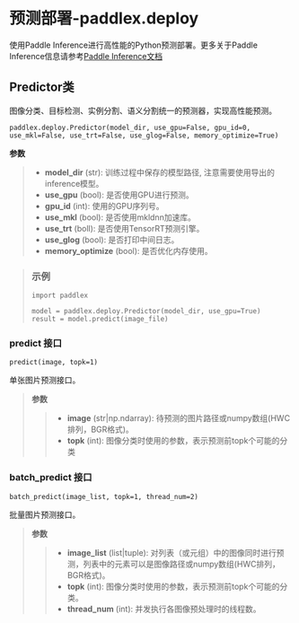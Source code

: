 # 预测部署-paddlex.deploy

使用Paddle Inference进行高性能的Python预测部署。更多关于Paddle Inference信息请参考[Paddle Inference文档](https://paddle-inference.readthedocs.io/en/latest/#)

## Predictor类

图像分类、目标检测、实例分割、语义分割统一的预测器，实现高性能预测。

```
paddlex.deploy.Predictor(model_dir, use_gpu=False, gpu_id=0, use_mkl=False, use_trt=False, use_glog=False, memory_optimize=True)
```

**参数**

> * **model_dir** (str): 训练过程中保存的模型路径, 注意需要使用导出的inference模型。
> * **use_gpu** (bool): 是否使用GPU进行预测。
> * **gpu_id** (int): 使用的GPU序列号。
> * **use_mkl** (bool): 是否使用mkldnn加速库。
> * **use_trt** (boll): 是否使用TensorRT预测引擎。
> * **use_glog** (bool): 是否打印中间日志。
> * **memory_optimize** (bool): 是否优化内存使用。

> ### 示例
>
> ```
> import paddlex
>
> model = paddlex.deploy.Predictor(model_dir, use_gpu=True)
> result = model.predict(image_file)
> ```

### predict 接口

```
predict(image, topk=1)
```

单张图片预测接口。

> **参数**
>
> > * **image** (str|np.ndarray): 待预测的图片路径或numpy数组(HWC排列，BGR格式)。
> > * **topk** (int): 图像分类时使用的参数，表示预测前topk个可能的分类

### batch_predict 接口
```
batch_predict(image_list, topk=1, thread_num=2)
```
批量图片预测接口。

> **参数**
>
> > * **image_list** (list|tuple): 对列表（或元组）中的图像同时进行预测，列表中的元素可以是图像路径或numpy数组(HWC排列，BGR格式)。
> > * **topk** (int): 图像分类时使用的参数，表示预测前topk个可能的分类。
> > * **thread_num** (int): 并发执行各图像预处理时的线程数。
